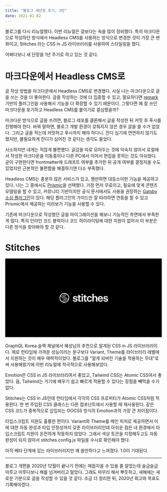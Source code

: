 ```yaml
---
title: "블로그 새단장 후기, 2탄"
date: 2021-01-02
---
```


블로그를 다시 리뉴얼했다. 이번 리뉴얼은 겉보다는 속을 많이 정비했다. 특히 마크다운으로 작성하던 방식에서 Headless CMS를 사용하는 방식으로 변경한 것이 가장 큰 변화이고, Stitches 라는 CSS in JS 라이브러리를 사용하여 스타일링을 했다.

어쩌다보니 새 단장을 1년 주기로 하고 있는 것 같다.

# 마크다운에서 Headless CMS로

글 작성 방법을 마크다운에서 Headless CMS로 변경했다. 사실 나는 마크다운으로 글을 쓰는 것을 더 좋아한다. 글을 작성하는 것에 더 집중할 수 있고, 필요하다면 [remark](https://remark.js.org/) 기반의 플러그인을 사용해서 기능을 더 확장할 수 있기 때문이다. 그렇다면 왜 잘 쓰던 마크다운을 포기하고 Headless CMS를 붙이기로 결심했을까?

마크다운 방식으로 글을 쓰려면, 블로그 레포를 클론해서 글을 작성한 뒤 커밋 후 푸시를 진행해야 한다. 바꿔 말하면, 블로그 개발 환경이 갖춰지지 않은 경우 글을 쓸 수가 없었다. 그리고 글을 적는데 커밋하고 푸시까지 해야 하다니. 잔디 심기에 연연하지 않기도 했지만, 불필요하게 잔디가 심어진 것 같다는 생각도 들었다.

사소하지만 내게는 적잖게 불편했다. 글감을 따로 모아두는 것에 익숙치 않아서 로컬에서 작성한 마크다운을 이동중이나 다른 PC에서 이어서 편집을 못하는 것도 아쉬웠다. 굳이 구현한다면 frontmatter에 드래프트 여부를 추가한 뒤 공개 여부를 결정지을 수도 있었지만 근본적인 불편함을 해결하기엔 다소 부족했다.

Headless CMS는 충분히 많은 서비스가 있고, 웬만하면 대등소이한 기능을 제공하고 있다. 나는 그 중에서도 [Prismic](https://prismic.io/)을 선택했다. 가장 먼저 무료이고, 필요에 맞게 콘텐츠 모델링을 할 수 있고, 커뮤니티 기반이지만 공식 문서에서도 사용을 권장하는 [Gatsby 소싱 플러그인](https://github.com/angeloashmore/gatsby-source-prismic)이 있다. 해당 플러그인의 가이드만 잘 따라하면 연동을 할 수 있고 Prismic에서 제공하는 미리보기 기능을 사용할 수 있다.

기존에 마크다운으로 작성했던 글을 마이그레이션을 해보니 기능적인 측면에서 부족한게 많다. 특히 인라인 코드 블럭이나 코드 하이라이팅에 대한 지원이 없어서 이 부분은 다른 방식을 찾아봐야 할 것 같다.

# Stitches

![](./dca04f45-990a-4aaa-91a7-a456beb66686_68747470733a2f2f73746974636865732e6465762f736f6369616c2e706e67.png)

GraphQL Korea 슬랙 채널에서 혜성님의 추천으로 알게된 CSS in JS 라이브러리이다. 제로 런타임에 가까운 성능이라는 문구보다 Variant, Theme를 라이브러리 레벨에서 지원하는 것이 매우 매력적이었다. 블로그를 "알게 되버린 기술을 적용하는 무대"로써 사용해왔기에 이번 리뉴얼에 적극적으로 사용해보았다.

Emotion은 CSS in JS 라이브러리여서 좋았고, Tailwind CSS는 Atomic CSS여서 좋았다. 음, Tailwind는 거기에 배우기 쉽고 빠르게 적용할 수 있다는 장점을 빼먹을 수가 없다.

Stitches는 CSS in JS인데 런타임에서 각각의 CSS 프로퍼티가 Atomic CSS처럼 적용된다. 한 번 주입된 CSS 클래스는 다른 컴포넌트에서 사용할 때 재사용된다. 같은 CSS 코드가 중복적으로 삽입되는 OOCSS 방식의 Emotion과의 가장 큰 차이점이다.

타입스크립트 지원도 훌륭한 편이다. Variant와 Theme를 메인 피처로 제공하면서 이에 대한 자동 완성과 타입 안정성까지 갖춘 라이브러리인데 아쉬운 점은 내 환경에서 타입스크립트 지원이 온전하게 작동하지 않았다. 그래서 색상 토큰을 지정해두고도 자동 완성이 되지 않아서 stitches.config.js 파일을 수시로 확인해야 했다.

아직 베타 단계에 있는 라이브러리지만 꽤 쓸만하다고 느껴졌다. 1.0이 기대된다.

---

블로그 개편을 2020년 12월이 끝나기 전에는 매듭지을 수 있을 줄 알았는데 슬금슬금 미루고 미루다보니 해를 넘겨버리고 말았다. 그래도 마무리 해서 뿌듯하고, 새해에는 새로운 기분으로 글을 작성할 수 있을 것 같다. 조금 더 정리한 뒤, 2020년 회고와 목표도 기록해야겠다.
